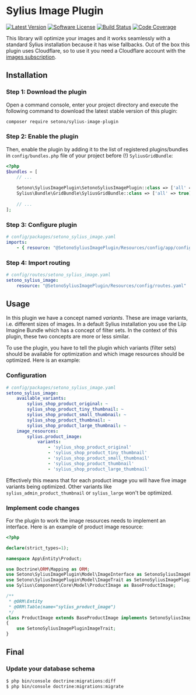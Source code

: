# Sylius Image Plugin

[![Latest Version][ico-version]][link-packagist]
[![Software License][ico-license]](LICENSE)
[![Build Status][ico-github-actions]][link-github-actions]
[![Code Coverage][ico-code-coverage]][link-code-coverage]

This library will optimize your images and it works seamlessly with a standard Sylius installation because it has
wise fallbacks. Out of the box this plugin uses Cloudflare, so to use it you need a Cloudflare account with the
[images subscription](https://www.cloudflare.com/products/cloudflare-images/).

## Installation

### Step 1: Download the plugin

Open a command console, enter your project directory and execute the following command to download the latest stable version of this plugin:

```bash
composer require setono/sylius-image-plugin
```

### Step 2: Enable the plugin

Then, enable the plugin by adding it to the list of registered plugins/bundles
in `config/bundles.php` file of your project before (!) `SyliusGridBundle`:

```php
<?php
$bundles = [
    // ...
    
    Setono\SyliusImagePlugin\SetonoSyliusImagePlugin::class => ['all' => true],
    Sylius\Bundle\GridBundle\SyliusGridBundle::class => ['all' => true],
    
    // ...
];
```

### Step 3: Configure plugin

```yaml
# config/packages/setono_sylius_image.yaml
imports:
    - { resource: "@SetonoSyliusImagePlugin/Resources/config/app/config.yaml" }
```

### Step 4: Import routing

```yaml
# config/routes/setono_sylius_image.yaml
setono_sylius_image:
    resource: "@SetonoSyliusImagePlugin/Resources/config/routes.yaml"
```

## Usage

In this plugin we have a concept named _variants_. These are image variants, i.e. different sizes of images. In a default
Sylius installation you use the Liip Imagine Bundle which has a concept of filter sets. In the context of this plugin,
these two concepts are more or less similar.

To use the plugin, you have to tell the plugin which variants (filter sets) should be available for optimization and
which image resources should be optimized. Here is an example:

### Configuration

```yaml
# config/packages/setono_sylius_image.yaml
setono_sylius_image:
    available_variants:
        sylius_shop_product_original: ~
        sylius_shop_product_tiny_thumbnail: ~
        sylius_shop_product_small_thumbnail: ~
        sylius_shop_product_thumbnail: ~
        sylius_shop_product_large_thumbnail: ~
    image_resources:
        sylius.product_image:
            variants:
                - 'sylius_shop_product_original'
                - 'sylius_shop_product_tiny_thumbnail'
                - 'sylius_shop_product_small_thumbnail'
                - 'sylius_shop_product_thumbnail'
                - 'sylius_shop_product_large_thumbnail'
```

Effectively this means that for each product image you will have five image variants being optimized. Other variants
like `sylius_admin_product_thumbnail` or `sylius_large` won't be optimized.

### Implement code changes

For the plugin to work the image resources needs to implement an interface. Here is an example of product image resource:

```php
<?php

declare(strict_types=1);

namespace App\Entity\Product;

use Doctrine\ORM\Mapping as ORM;
use Setono\SyliusImagePlugin\Model\ImageInterface as SetonoSyliusImagePluginImageInterface;
use Setono\SyliusImagePlugin\Model\ImageTrait as SetonoSyliusImagePluginImageTrait;
use Sylius\Component\Core\Model\ProductImage as BaseProductImage;

/**
 * @ORM\Entity
 * @ORM\Table(name="sylius_product_image")
 */
class ProductImage extends BaseProductImage implements SetonoSyliusImagePluginImageInterface
{
    use SetonoSyliusImagePluginImageTrait;
}
```

## Final

### Update your database schema

```bash
$ php bin/console doctrine:migrations:diff
$ php bin/console doctrine:migrations:migrate
```

[ico-version]: https://poser.pugx.org/setono/sylius-image-plugin/v/stable
[ico-license]: https://poser.pugx.org/setono/sylius-image-plugin/license
[ico-github-actions]: https://github.com/Setono/SyliusImagePlugin/workflows/build/badge.svg
[ico-code-coverage]: https://codecov.io/gh/Setono/SyliusImagePlugin/branch/0.2.x/graph/badge.svg

[link-packagist]: https://packagist.org/packages/setono/sylius-image-plugin
[link-github-actions]: https://github.com/Setono/SyliusImagePlugin/actions
[link-code-coverage]: https://codecov.io/gh/Setono/SyliusImagePlugin
